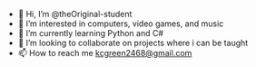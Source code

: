 - 👋 Hi, I’m @theOriginal-student
- 👀 I’m interested in computers, video games, and music
- 🌱 I’m currently learning Python and C#
- 💞️ I’m looking to collaborate on projects where i can be taught
- 📫 How to reach me kcgreen2468@gmail.com

<!---
theOriginal-student/theOriginal-student is a ✨ special ✨ repository because its `README.md` (this file) appears on your GitHub profile.
You can click the Preview link to take a look at your changes.
--->
